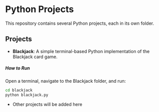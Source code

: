 # Python Projects

This repository contains several Python projects, each in its own folder.

## Projects

- **Blackjack**: A simple terminal-based Python implementation of the Blackjack card game.

##### How to Run

Open a terminal, navigate to the Blackjack folder, and run:

```bash
cd blackjack
python blackjack.py
```

- Other projects will be added here